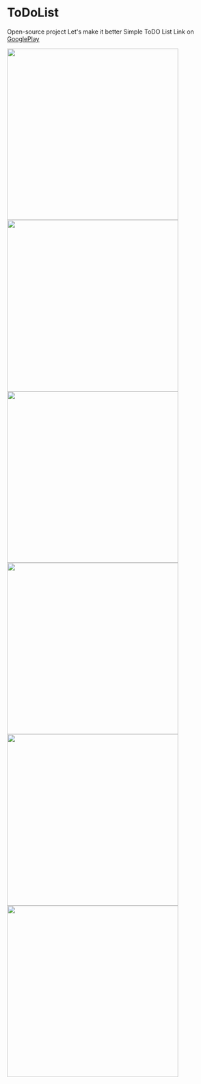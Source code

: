 # ToDoList

Open-source project
Let's make it better
Simple ToDO List
Link on [GooglePlay](https://play.google.com/store/apps/details?id=new.startup.todolist)

<img src="https://user-images.githubusercontent.com/15144425/36074939-1fa340ce-0f58-11e8-8847-8dc16e9fb334.jpg" width="400">
<img src="https://user-images.githubusercontent.com/15144425/36074989-cbb8b8f8-0f58-11e8-8a81-c0befe3bad50.png" width="400">
<img src="https://user-images.githubusercontent.com/15144425/36074990-cdb45de2-0f58-11e8-9e5c-4eb99fd39c72.png" width="400">
<img src="https://user-images.githubusercontent.com/15144425/36074991-cef33a20-0f58-11e8-86b8-9b2166e18b34.png" width="400">
<img src="https://user-images.githubusercontent.com/15144425/36074992-cff8d312-0f58-11e8-9e2f-3a77f324b23b.png" width="400">
<img src="https://user-images.githubusercontent.com/15144425/36074993-d1421b7a-0f58-11e8-9667-4605bef6787e.png" width="400">
